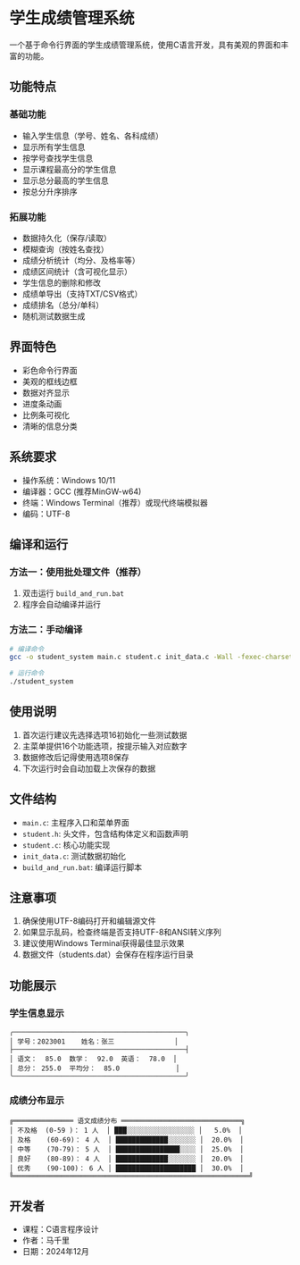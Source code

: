 # 学生成绩管理系统

一个基于命令行界面的学生成绩管理系统，使用C语言开发，具有美观的界面和丰富的功能。

## 功能特点

### 基础功能
- 输入学生信息（学号、姓名、各科成绩）
- 显示所有学生信息
- 按学号查找学生信息
- 显示课程最高分的学生信息
- 显示总分最高的学生信息
- 按总分升序排序

### 拓展功能
- 数据持久化（保存/读取）
- 模糊查询（按姓名查找）
- 成绩分析统计（均分、及格率等）
- 成绩区间统计（含可视化显示）
- 学生信息的删除和修改
- 成绩单导出（支持TXT/CSV格式）
- 成绩排名（总分/单科）
- 随机测试数据生成

## 界面特色
- 彩色命令行界面
- 美观的框线边框
- 数据对齐显示
- 进度条动画
- 比例条可视化
- 清晰的信息分类

## 系统要求
- 操作系统：Windows 10/11
- 编译器：GCC (推荐MinGW-w64)
- 终端：Windows Terminal（推荐）或现代终端模拟器
- 编码：UTF-8

## 编译和运行

### 方法一：使用批处理文件（推荐）
1. 双击运行 `build_and_run.bat`
2. 程序会自动编译并运行

### 方法二：手动编译
```bash
# 编译命令
gcc -o student_system main.c student.c init_data.c -Wall -fexec-charset=UTF-8 -finput-charset=UTF-8

# 运行命令
./student_system
```

## 使用说明
1. 首次运行建议先选择选项16初始化一些测试数据
2. 主菜单提供16个功能选项，按提示输入对应数字
3. 数据修改后记得使用选项8保存
4. 下次运行时会自动加载上次保存的数据

## 文件结构
- `main.c`: 主程序入口和菜单界面
- `student.h`: 头文件，包含结构体定义和函数声明
- `student.c`: 核心功能实现
- `init_data.c`: 测试数据初始化
- `build_and_run.bat`: 编译运行脚本

## 注意事项
1. 确保使用UTF-8编码打开和编辑源文件
2. 如果显示乱码，检查终端是否支持UTF-8和ANSI转义序列
3. 建议使用Windows Terminal获得最佳显示效果
4. 数据文件（students.dat）会保存在程序运行目录

## 功能展示

### 学生信息显示
```
╭───────────────────────────────────────────╮
│ 学号：2023001    姓名：张三               │
├───────────────────────────────────────────┤
│ 语文：  85.0  数学：  92.0  英语：  78.0  │
│ 总分： 255.0  平均分：  85.0              │
╰───────────────────────────────────────────╯
```

### 成绩分布显示
```
╔═══════════════ 语文成绩分布 ══════════════════════════════╗
│ 不及格  (0-59 )： 1 人  │ ███░░░░░░░░░░░░░░░░░ │   5.0%  │
│ 及格    (60-69)： 4 人  │ █████████████░░░░░░░ │  20.0%  │
│ 中等    (70-79)： 5 人  │ ████████████████░░░░ │  25.0%  │
│ 良好    (80-89)： 4 人  │ █████████████░░░░░░░ │  20.0%  │
│ 优秀    (90-100)： 6 人 │ ████████████████████ │  30.0%  │
╚═══════════════════════════════════════════════════════════╝
```

## 开发者
- 课程：C语言程序设计
- 作者：马千里
- 日期：2024年12月
